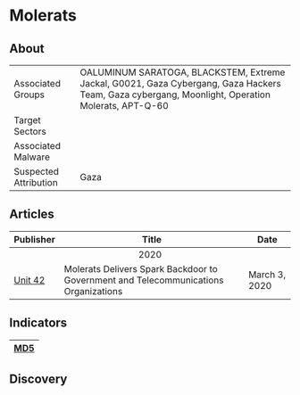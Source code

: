 <h1>Molerats</h1>

<h2>About</h2>
<table>
  <tr>
    <td>Associated Groups</td>
    <td>OALUMINUM SARATOGA, BLACKSTEM, Extreme Jackal, G0021, Gaza Cybergang, Gaza Hackers Team, Gaza cybergang, Moonlight, Operation Molerats, APT-Q-60</td>
  </tr>
  <tr>
    <td>Target Sectors</td>
    <td></td>
  </tr>
  <tr>
    <td>Associated Malware</td>
    <td></td>
  </tr>
  <tr>
    <td>Suspected Attribution</td>
    <td>Gaza</td>
  </tr>
</table>

<h2>Articles</h2>
<table>
  <thead>
    <tr>
      <th>Publisher</th>
      <th>Title</th>
      <th>Date</th>
    </tr>
  </thead>
  <tbody>
    <tr>
      <td colspan="100" align="center">2020</td>
    </tr>
    <tr>
      <td>
        <a href="https://unit42.paloaltonetworks.com/molerats-delivers-spark-backdoor/">Unit 42</a>
      </td>
      <td>Molerats Delivers Spark Backdoor to Government and Telecommunications Organizations</td>
      <td>March 3, 2020</td>
    </tr>
  </tbody>
</table>


<h2>Indicators</h2>
<table>
  <thead>
    <tr>
      <th>
        <a href="https://github.com/PudgyDragon/Threat-Intel/blob/main/All/Molerats/samples.md5">MD5</a>
      </th>
    </tr>
  </thead>
</table>


<h2>Discovery</h2>
